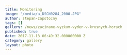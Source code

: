```yaml
---
title: Monitoring
image: "/media/a_DSCN0284_2000.JPG"
author: stepan-zapotocny
tags: []
gallery: /news/zaciname-vyzkum-vyder-v-krusnych-horach
published: true
date: 2017-11-13 06:49:32.000000000 Z
category: gallery
layout: photo
---
```

